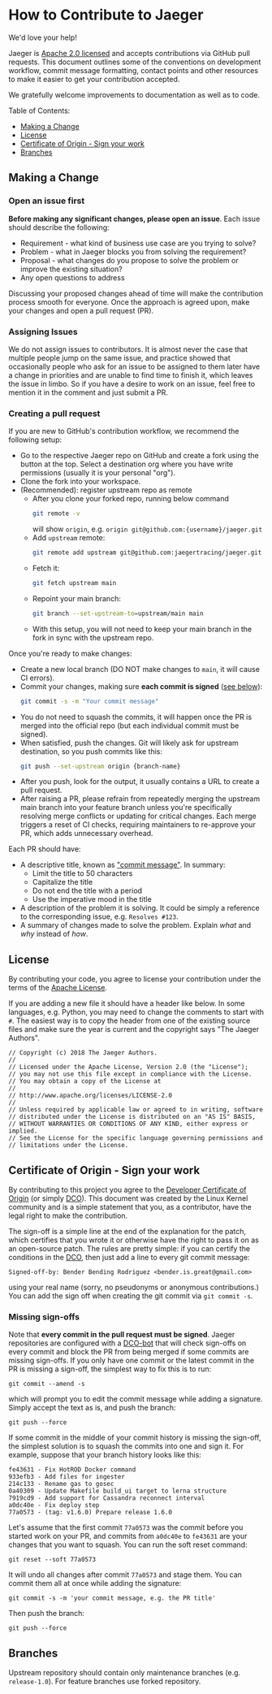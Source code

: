 # How to Contribute to Jaeger

We'd love your help!

Jaeger is [Apache 2.0 licensed](./LICENSE) and accepts contributions via GitHub
pull requests. This document outlines some of the conventions on development
workflow, commit message formatting, contact points and other resources to make
it easier to get your contribution accepted.

We gratefully welcome improvements to documentation as well as to code.

Table of Contents:

* [Making a Change](#making-a-change)
* [License](#license)
* [Certificate of Origin - Sign your work](#certificate-of-origin---sign-your-work)
* [Branches](#branches)

## Making a Change

### Open an issue first

**Before making any significant changes, please open an issue**. Each issue
should describe the following:

* Requirement - what kind of business use case are you trying to solve?
* Problem - what in Jaeger blocks you from solving the requirement?
* Proposal - what changes do you propose to solve the problem or improve the existing situation?
* Any open questions to address

Discussing your proposed changes ahead of time will make the contribution
process smooth for everyone. Once the approach is agreed upon, make your changes
and open a pull request (PR).

### Assigning Issues

We do not assign issues to contributors. It is almost never the case that multiple
people jump on the same issue, and practice showed that occasionally people who ask
for an issue to be assigned to them later have a change in priorities and are unable
to find time to finish it, which leaves the issue in limbo. 
So if you have a desire to work on an issue, feel free to mention it in the comment and just submit a PR.

### Creating a pull request

If you are new to GitHub's contribution workflow, we recommend the following setup:
  * Go to the respective Jaeger repo on GitHub and create a fork using the button at the top. Select a destination org where you have write permissions (usually it is your personal "org").
  * Clone the fork into your workspace.
  * (Recommended): register upstream repo as remote
    * After you clone your forked repo, running below command
      ```bash
      git remote -v
      ``` 
      will show `origin`, e.g. `origin git@github.com:{username}/jaeger.git`
    * Add `upstream` remote:
      ```bash
      git remote add upstream git@github.com:jaegertracing/jaeger.git
      ```
    * Fetch it:
      ```bash
      git fetch upstream main
      ```
    * Repoint your main branch: 
      ```bash
      git branch --set-upstream-to=upstream/main main
      ```
    * With this setup, you will not need to keep your main branch in the fork in sync with the upstream repo.

Once you're ready to make changes:
  * Create a new local branch (DO NOT make changes to `main`, it will cause CI errors).
  * Commit your changes, making sure **each commit is signed** ([see below](#certificate-of-origin---sign-your-work)):
    ```bash
    git commit -s -m "Your commit message"
    ``` 
  * You do not need to squash the commits, it will happen once the PR is merged into the official repo (but each individual commit must be signed).
  * When satisfied, push the changes. Git will likely ask for upstream destination, so you push commits like this:
    ```bash
    git push --set-upstream origin {branch-name}
    ```
  * After you push, look for the output, it usually contains a URL to create a pull request.
  * After raising a PR, please refrain from repeatedly merging the upstream main branch into your feature branch unless you're specifically resolving merge conflicts or updating for critical changes. Each merge triggers a reset of CI checks, requiring maintainers to re-approve your PR, which adds unnecessary overhead.

Each PR should have:

* A descriptive title, known as ["commit message"][good-commit-msg]. In summary:
  * Limit the title to 50 characters
  * Capitalize the title
  * Do not end the title with a period
  * Use the imperative mood in the title
* A description of the problem it is solving. It could be simply a reference to the corresponding issue, e.g. `Resolves #123`.
* A summary of changes made to solve the problem. Explain _what_ and _why_ instead of _how_.

## License

By contributing your code, you agree to license your contribution under the
terms of the [Apache License](./LICENSE).

If you are adding a new file it should have a header like below. In some
languages, e.g. Python, you may need to change the comments to start with `#`.
The easiest way is to copy the header from one of the existing source files and
make sure the year is current and the copyright says "The Jaeger Authors".

```
// Copyright (c) 2018 The Jaeger Authors.
//
// Licensed under the Apache License, Version 2.0 (the "License");
// you may not use this file except in compliance with the License.
// You may obtain a copy of the License at
//
// http://www.apache.org/licenses/LICENSE-2.0
//
// Unless required by applicable law or agreed to in writing, software
// distributed under the License is distributed on an "AS IS" BASIS,
// WITHOUT WARRANTIES OR CONDITIONS OF ANY KIND, either express or implied.
// See the License for the specific language governing permissions and
// limitations under the License.
```

## Certificate of Origin - Sign your work

By contributing to this project you agree to the
[Developer Certificate of Origin](https://developercertificate.org/) (or simply
[DCO](./DCO)). This document was created by the Linux Kernel community and is a
simple statement that you, as a contributor, have the legal right to make the
contribution.

The sign-off is a simple line at the end of the explanation for the patch, which
certifies that you wrote it or otherwise have the right to pass it on as an
open-source patch. The rules are pretty simple: if you can certify the
conditions in the [DCO](./DCO), then just add a line to every git commit
message:

    Signed-off-by: Bender Bending Rodriguez <bender.is.great@gmail.com>

using your real name (sorry, no pseudonyms or anonymous contributions.) You can
add the sign off when creating the git commit via `git commit -s`.

### Missing sign-offs

Note that **every commit in the pull request must be signed**. Jaeger
repositories are configured with a [DCO-bot][dco-bot] that will check sign-offs
on every commit and block the PR from being merged if some commits are missing
sign-offs. If you only have one commit or the latest commit in the PR is missing
a sign-off, the simplest way to fix this is to run:

```
git commit --amend -s
```

which will prompt you to edit the commit message while adding a signature.
Simply accept the text as is, and push the branch:

```
git push --force
```

If some commit in the middle of your commit history is missing the sign-off, the
simplest solution is to squash the commits into one and sign it. For example,
suppose that your branch history looks like this:

```
fe43631 - Fix HotROD Docker command
933efb3 - Add files for ingester
214c133 - Rename gas to gosec
0a40309 - Update Makefile build_ui target to lerna structure
7919cd9 - Add support for Cassandra reconnect interval
a0dc40e - Fix deploy step
77a0573 - (tag: v1.6.0) Prepare release 1.6.0
```

Let's assume that the first commit `77a0573` was the commit before you started
work on your PR, and commits from `a0dc40e` to `fe43631` are your changes that
you want to squash. You can run the soft reset command:

```
git reset --soft 77a0573
```

It will undo all changes after commit `77a0573` and stage them. You can commit
them all at once while adding the signature:

```
git commit -s -m 'your commit message, e.g. the PR title'
```

Then push the branch:

```
git push --force
```

[good-commit-msg]: https://chris.beams.io/posts/git-commit/
[dco-bot]: https://github.com/probot/dco#how-it-works

## Branches

Upstream repository should contain only maintenance branches (e.g. `release-1.0`). For feature
branches use forked repository.
